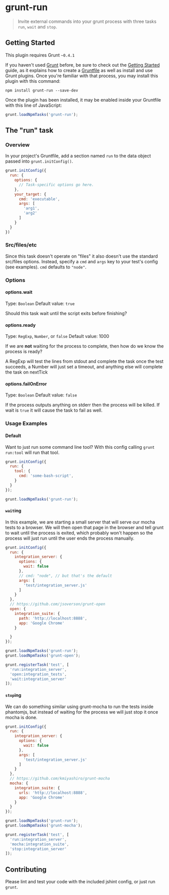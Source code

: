 # grunt-run

> Invite external commands into your grunt process with three tasks `run`, `wait` and `stop`.

## Getting Started
This plugin requires Grunt `~0.4.1`

If you haven't used [Grunt](http://gruntjs.com/) before, be sure to check out the [Getting Started](http://gruntjs.com/getting-started) guide, as it explains how to create a [Gruntfile](http://gruntjs.com/sample-gruntfile) as well as install and use Grunt plugins. Once you're familiar with that process, you may install this plugin with this command:

```shell
npm install grunt-run --save-dev
```

Once the plugin has been installed, it may be enabled inside your Gruntfile with this line of JavaScript:

```js
grunt.loadNpmTasks('grunt-run');
```

## The "run" task

### Overview
In your project's Gruntfile, add a section named `run` to the data object passed into `grunt.initConfig()`.

```js
grunt.initConfig({
  run: {
    options: {
      // Task-specific options go here.
    },
    your_target: {
      cmd: 'executable',
      args: [
        'arg1',
        'arg2'
      ]
    }
  }
})
```

### Src/files/etc

Since this task doesn't operate on "files" it also doesn't use the standard src/files options. Instead, specify a `cmd` and `args` key to your test's config (see examples). `cmd` defaults to `"node"`.


### Options

#### options.wait
Type: `Boolean`
Default value: `true`

Should this task wait until the script exits before finishing?

#### options.ready
Type: `RegExp`, `Number`, or `false`
Default value: 1000

If we are **not** waiting for the process to complete, then how do we know the process is ready?

A RegExp will test the lines from stdout and complete the task once the test succeeds, a Number will just set a timeout, and anything else will complete the task on nextTick

#### options.failOnError
Type: `Boolean`
Default value: `false`

If the process outputs anything on stderr then the process will be killed. If wait is `true` it will cause the task to fail as well.

### Usage Examples

#### Default
Want to just run some command line tool? With this config calling `grunt run:tool` will run that tool.

```js
grunt.initConfig({
  run: {
    tool: {
      cmd: 'some-bash-script',
    }
  }
});

grunt.loadNpmTasks('grunt-run');
```

#### `wait`ing
In this example, we are starting a small server that will serve our mocha tests to a browser. We will then open that page in the browser and tell grunt to wait until the process is exited, which probably won't happen so the process will just run until the user ends the process manually.

```js
grunt.initConfig({
  run: {
    integration_server: {
      options: {
        wait: false
      },
      // cmd: "node", // but that's the default
      args: [
        'test/integration_server.js'
      ]
    }
  },
  // https://github.com/jsoverson/grunt-open
  open: {
    integration_suite: {
      path: 'http://localhost:8888',
      app: 'Google Chrome'
    }

  }
});

grunt.loadNpmTasks('grunt-run');
grunt.loadNpmTasks('grunt-open');

grunt.registerTask('test', [
  'run:integration_server',
  'open:integration_tests',
  'wait:integration_server'
]);
```

#### `stop`ing
We can do something similar using grunt-mocha to run the tests inside phantomjs, but instead of waiting for the process we will just stop it once mocha is done.

```js
grunt.initConfig({
  run: {
    integration_server: {
      options: {
        wait: false
      },
      args: [
        'test/integration_server.js'
      ]
    }
  },
  // https://github.com/kmiyashiro/grunt-mocha
  mocha: {
    integration_suite: {
      urls: 'http://localhost:8888',
      app: 'Google Chrome'
    }
  }
});

grunt.loadNpmTasks('grunt-run');
grunt.loadNpmTasks('grunt-mocha');

grunt.registerTask('test', [
  'run:integration_server',
  'mocha:integration_suite',
  'stop:integration_server'
]);
```

## Contributing
Please lint and test your code with the included jshint config, or just run `grunt`.
